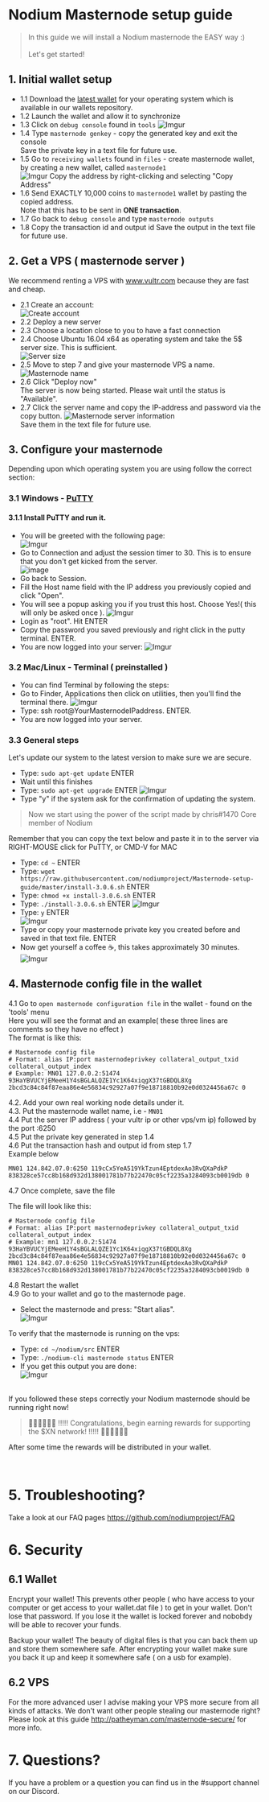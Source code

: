 # Nodium Masternode setup guide

> In this guide we will install a Nodium masternode the EASY way :)<br><br>
Let's get started!

## 1. Initial wallet setup
* 1.1 Download the [latest wallet](https://github.com/nodiumproject/Wallets) for your operating system which is available in our wallets repository.<br>
* 1.2 Launch the wallet and allow it to synchronize <br />
* 1.3 Click on `debug console` found in `tools`
![Imgur](https://i.imgur.com/OXxgGIA.png)
* 1.4 Type `masternode genkey` - copy the generated key and exit the console<br />
Save the private key in a text file for future use.<br>
* 1.5 Go to `receiving wallets` found in `files` - create masternode wallet, by creating a new wallet, called `masternode1` <br />
![Imgur](https://i.imgur.com/BsM6qhH.png)
Copy the address by right-clicking and selecting "Copy Address"<br>
* 1.6 Send EXACTLY 10,000 coins to `masternode1` wallet by pasting the copied address.<br>
Note that this has to be sent in **ONE transaction**. <br />
* 1.7 Go back to `debug console` and type `masternode outputs` <br />
* 1.8 Copy the transaction id and output id
Save the output in the text file for future use.

## 2. Get a VPS ( masternode server )
We recommend renting a VPS with www.vultr.com because they are fast and cheap.

* 2.1 Create an account:<br>
![Create account](https://i.imgur.com/ingiJYX.png)<br>
* 2.2 Deploy a new server
* 2.3 Choose a location close to you to have a fast connection
* 2.4 Choose Ubuntu 16.04  x64 as operating system and take the 5$ server size. This is sufficient.<br>
![Server size](https://i.imgur.com/OeUEHPy.png)<br>
* 2.5 Move to step 7 and give your masternode VPS a name.<br>
![Masternode name](https://i.imgur.com/QvBBvew.png)<br>
* 2.6 Click "Deploy now"<br>
The server is now being started. Please wait until the status is "Available".
* 2.7 Click the server name and copy the IP-address and password via the copy button.
![Masternode server information](https://i.imgur.com/5wJEIB1.png)<br>
Save them in the text file for future use.
## 3. Configure your masternode
Depending upon which operating system you are using follow the correct section:

### 3.1 Windows - [PuTTY](https://www.chiark.greenend.org.uk/~sgtatham/putty/latest.html)
#### 3.1.1 Install PuTTY and run it.
* You will be greeted with the following page:<br>
![Imgur](https://i.imgur.com/X1k9vXi.png)<br>
* Go to Connection and adjust the session timer to 30. This is to ensure that you don't get kicked from the server.<br>
![image](https://github.com/zaemliss/installers/raw/master/timeout.png)<br>
* Go back to Session.
* Fill the Host name field with the IP address you previously copied and click "Open".<br>
* You will see a popup asking you if you trust this host. Choose Yes!( this will only be asked once ).
![Imgur](https://i.imgur.com/Y2iEDj8.png)<br>
* Login as "root". Hit ENTER
* Copy the password you saved previously and right click in the putty terminal.  ENTER.
* You are now logged into your server:
![Imgur](https://i.imgur.com/USqQUEE.png)<br>
### 3.2 Mac/Linux - Terminal ( preinstalled )
* You can find Terminal by following the steps: 
* Go to Finder, Applications then click on utilities, then you'll find the terminal there.
![Imgur](https://i.imgur.com/a8880fe.png)<br>
* Type: ssh root@YourMasternodeIPaddress.  ENTER.
* You are now logged into your server.
### 3.3 General steps
Let's update our system to the latest version to make sure we are secure.
* Type: `sudo apt-get update`  ENTER
* Wait until this finishes
* Type: `sudo apt-get upgrade` ENTER
![Imgur](https://i.imgur.com/arg8fzn.png)<br>
* Type "y" if the system ask for the confirmation of updating the system.
> Now we start using the power of the script made by chris#1470 Core member of Nodium<br>

Remember that you can copy the text below and paste it in to the server via RIGHT-MOUSE click for PuTTY, or CMD-V for MAC<br>

* Type: `cd ~`  ENTER
* Type: `wget https://raw.githubusercontent.com/nodiumproject/Masternode-setup-guide/master/install-3.0.6.sh` ENTER
* Type: `chmod +x install-3.0.6.sh` ENTER
* Type: `./install-3.0.6.sh` ENTER
![Imgur](https://i.imgur.com/rILeKJU.png)<br>
* Type: `y` ENTER<br>
![Imgur](https://i.imgur.com/J9xMkku.png)<br>
* Type or copy your masternode private key you created before and saved in that text file.  ENTER
* Now get yourself a coffee ☕, this takes approximately 30 minutes.
![Imgur](https://i.imgur.com/gQFsPJv.png)<br>

## 4. Masternode config file in the wallet

4.1 Go to `open masternode configuration file` in the wallet - found on the 'tools' menu <br />
   Here you will see the format and an example( these three lines are comments so they have no effect ) <br />
The format is like this:

```
# Masternode config file
# Format: alias IP:port masternodeprivkey collateral_output_txid collateral_output_index
# Example: MN01 127.0.0.2:51474 93HaYBVUCYjEMeeH1Y4sBGLALQZE1Yc1K64xiqgX37tGBDQL8Xg 2bcd3c84c84f87eaa86e4e56834c92927a07f9e18718810b92e0d0324456a67c 0
```

4.2. Add your own real working node details under it. <br />
4.3. Put the masternode wallet name, i.e - `MN01` <br />
4.4 Put the server IP address ( your vultr ip or other vps/vm ip) followed by the port :6250 <br />
4.5 Put the private key generated in step 1.4 <br />
4.6 Put the transaction hash and output id from step 1.7 <br />
Example below

```
MN01 124.842.07.0:6250 119cCx5YeA519YkTzun4EptdexAo3RvQXaPdkP 838328ce57cc8b168d932d138001781b77b22470c05cf2235a3284093cb0019db 0
```

4.7 Once complete, save the file <br />

The file will look like this:
```
# Masternode config file
# Format: alias IP:port masternodeprivkey collateral_output_txid collateral_output_index
# Example: mn1 127.0.0.2:51474 93HaYBVUCYjEMeeH1Y4sBGLALQZE1Yc1K64xiqgX37tGBDQL8Xg 2bcd3c84c84f87eaa86e4e56834c92927a07f9e18718810b92e0d0324456a67c 0
MN01 124.842.07.0:6250 119cCx5YeA519YkTzun4EptdexAo3RvQXaPdkP 838328ce57cc8b168d932d138001781b77b22470c05cf2235a3284093cb0019db 0
```
4.8 Restart the wallet<br>
4.9 Go to your wallet and go to the masternode page.<br>
* Select the masternode and press: "Start alias".<br>
![Imgur](https://i.imgur.com/jXDVZqO.png)<br>

To verify that the masternode is running on the vps:
* Type: `cd ~/nodium/src`  ENTER
* Type: `./nodium-cli masternode status`  ENTER
* If you get this output you are done:<br>
![Imgur](https://i.imgur.com/tWVgO2O.png)

<br>
If you followed these steps correctly your Nodium masternode should be running right now!<br>

> 🎉🎉🎉🎉🎉🎉 !!!!! Congratulations, begin earning rewards for supporting the $XN network! !!!!! 🎉🎉🎉🎉🎉🎉<br>

After some time the rewards will be distributed in your wallet.

<br>

# 5. Troubleshooting?
Take a look at our FAQ pages https://github.com/nodiumproject/FAQ

# 6. Security

## 6.1 Wallet

Encrypt your wallet! This prevents other people ( who have access to your computer or get access to your wallet.dat file ) to get in your wallet. Don't lose that password. If you lose it the wallet is locked forever and nobobdy will be able to recover your funds.

Backup your wallet! The beauty of digital files is that you can back them up and store them somewhere safe. After encrypting your wallet make sure you back it up and keep it somewhere safe ( on a usb for example).

## 6.2 VPS

For the more advanced user I advise making your VPS more secure from all kinds of attacks. We don't want other people stealing our masternode right?
Please look at this guide http://patheyman.com/masternode-secure/ for more info.

# 7. Questions?

If you have a problem or a question you can find us in the #support channel on our Discord.
